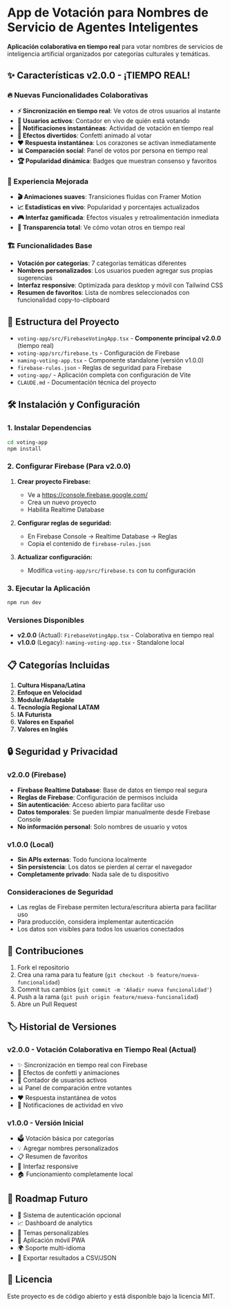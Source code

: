 # App de Votación para Nombres de Servicio de Agentes Inteligentes

**Aplicación colaborativa en tiempo real** para votar nombres de servicios de inteligencia artificial organizados por categorías culturales y temáticas.

## ✨ Características v2.0.0 - ¡TIEMPO REAL!

### 🔥 Nuevas Funcionalidades Colaborativas
- **⚡ Sincronización en tiempo real**: Ve votos de otros usuarios al instante
- **👥 Usuarios activos**: Contador en vivo de quién está votando
- **🔔 Notificaciones instantáneas**: Actividad de votación en tiempo real  
- **🎊 Efectos divertidos**: Confetti animado al votar
- **❤️ Respuesta instantánea**: Los corazones se activan inmediatamente
- **📊 Comparación social**: Panel de votos por persona en tiempo real
- **🏆 Popularidad dinámica**: Badges que muestran consenso y favoritos

### 💫 Experiencia Mejorada
- **🎬 Animaciones suaves**: Transiciones fluidas con Framer Motion
- **📈 Estadísticas en vivo**: Popularidad y porcentajes actualizados
- **🎮 Interfaz gamificada**: Efectos visuales y retroalimentación inmediata
- **👀 Transparencia total**: Ve cómo votan otros en tiempo real

### 🏗️ Funcionalidades Base
- **Votación por categorías**: 7 categorías temáticas diferentes
- **Nombres personalizados**: Los usuarios pueden agregar sus propias sugerencias
- **Interfaz responsive**: Optimizada para desktop y móvil con Tailwind CSS
- **Resumen de favoritos**: Lista de nombres seleccionados con funcionalidad copy-to-clipboard

## 📁 Estructura del Proyecto

- `voting-app/src/FirebaseVotingApp.tsx` - **Componente principal v2.0.0** (tiempo real)
- `voting-app/src/firebase.ts` - Configuración de Firebase  
- `naming-voting-app.tsx` - Componente standalone (versión v1.0.0)
- `firebase-rules.json` - Reglas de seguridad para Firebase
- `voting-app/` - Aplicación completa con configuración de Vite
- `CLAUDE.md` - Documentación técnica del proyecto

## 🛠️ Instalación y Configuración

### 1. Instalar Dependencias

```bash
cd voting-app
npm install
```

### 2. Configurar Firebase (Para v2.0.0)

1. **Crear proyecto Firebase:**
   - Ve a https://console.firebase.google.com/
   - Crea un nuevo proyecto
   - Habilita Realtime Database

2. **Configurar reglas de seguridad:**
   - En Firebase Console → Realtime Database → Reglas  
   - Copia el contenido de `firebase-rules.json`

3. **Actualizar configuración:**
   - Modifica `voting-app/src/firebase.ts` con tu configuración

### 3. Ejecutar la Aplicación

```bash
npm run dev
```

### Versiones Disponibles

- **v2.0.0** (Actual): `FirebaseVotingApp.tsx` - Colaborativa en tiempo real
- **v1.0.0** (Legacy): `naming-voting-app.tsx` - Standalone local

## 📋 Categorías Incluidas

1. **Cultura Hispana/Latina**
2. **Enfoque en Velocidad**
3. **Modular/Adaptable**
4. **Tecnología Regional LATAM**
5. **IA Futurista**
6. **Valores en Español**
7. **Valores en Inglés**

## 🔒 Seguridad y Privacidad

### v2.0.0 (Firebase)
- **Firebase Realtime Database**: Base de datos en tiempo real segura
- **Reglas de Firebase**: Configuración de permisos incluida
- **Sin autenticación**: Acceso abierto para facilitar uso
- **Datos temporales**: Se pueden limpiar manualmente desde Firebase Console
- **No información personal**: Solo nombres de usuario y votos

### v1.0.0 (Local)
- **Sin APIs externas**: Todo funciona localmente
- **Sin persistencia**: Los datos se pierden al cerrar el navegador
- **Completamente privado**: Nada sale de tu dispositivo

### Consideraciones de Seguridad
- Las reglas de Firebase permiten lectura/escritura abierta para facilitar uso
- Para producción, considera implementar autenticación
- Los datos son visibles para todos los usuarios conectados

## 🤝 Contribuciones

1. Fork el repositorio
2. Crea una rama para tu feature (`git checkout -b feature/nueva-funcionalidad`)
3. Commit tus cambios (`git commit -m 'Añadir nueva funcionalidad'`)
4. Push a la rama (`git push origin feature/nueva-funcionalidad`)
5. Abre un Pull Request

## 🏷️ Historial de Versiones

### v2.0.0 - Votación Colaborativa en Tiempo Real (Actual)
- ✨ Sincronización en tiempo real con Firebase
- 🎊 Efectos de confetti y animaciones
- 👥 Contador de usuarios activos
- 📊 Panel de comparación entre votantes
- ❤️ Respuesta instantánea de votos
- 🔔 Notificaciones de actividad en vivo

### v1.0.0 - Versión Inicial 
- 🗳️ Votación básica por categorías
- 💡 Agregar nombres personalizados  
- 📋 Resumen de favoritos
- 📱 Interfaz responsive
- 🏠 Funcionamiento completamente local

## 🚀 Roadmap Futuro

- 🔐 Sistema de autenticación opcional
- 📈 Dashboard de analytics
- 🎨 Temas personalizables
- 📱 Aplicación móvil PWA
- 🌍 Soporte multi-idioma
- 💾 Exportar resultados a CSV/JSON

## 📄 Licencia

Este proyecto es de código abierto y está disponible bajo la licencia MIT.